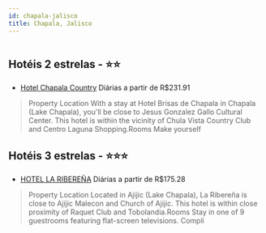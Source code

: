 ```yaml
---
id: chapala-jalisco
title: Chapala, Jalisco
---
```


<center><img src="http://cdn.smyrooms.com/cloudcontent/fotos/agregadorHotelero/0021/47304/2147304/10.jpg?f=14983746" alt="" /></center>


## Hotéis 2 estrelas - ⭐️⭐️

-    [Hotel Chapala Country](https://www.hurb.com/hoteis/chapala/hotel-chapala-country-JNP-JP02357P?cmp=18055) Diárias a partir de R$231.91
   > Property Location With a stay at Hotel Brisas de Chapala in Chapala (Lake Chapala), you&apos;ll be close to Jesus Gonzalez Gallo Cultural Center. This hotel is within the vicinity of Chula Vista Country Club and Centro Laguna Shopping.Rooms Make yourself 

## Hotéis 3 estrelas - ⭐️⭐️⭐️

-    [HOTEL LA RIBEREÑA](https://www.hurb.com/hoteis/chapala/hotel-la-riberena-JNP-JP914853?cmp=18055) Diárias a partir de R$175.28
   > Property Location Located in Ajijic (Lake Chapala), La Ribereña is close to Ajijic Malecon and Church of Ajijic. This hotel is within close proximity of Raquet Club and Tobolandia.Rooms Stay in one of 9 guestrooms featuring flat-screen televisions. Compli
